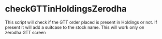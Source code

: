# checkGTTinHoldingsZerodha
This script will check if the GTT order placed is present in Holdings or not. If present it will add a suitcase to the stock name. This will work only on zerodha GTT screen
